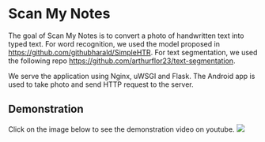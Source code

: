 # Scan My Notes

The goal of Scan My Notes is to convert a photo of handwritten text into typed text. For word recognition, we used the model proposed in https://github.com/githubharald/SimpleHTR. For text segmentation, we used the following repo https://github.com/arthurflor23/text-segmentation. 

We serve the application using Nginx, uWSGI and Flask. The Android app is used to take photo and send HTTP request to the server.


## Demonstration
Click on the image below to see the demonstration video on youtube.
[![](https://img.youtube.com/vi/KUxibDm5keg/0.jpg)](https://www.youtube.com/watch?v=KUxibDm5keg)



